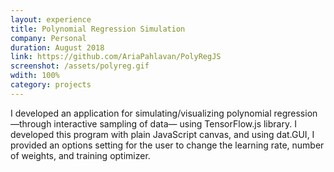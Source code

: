 ```yaml
---
layout: experience
title: Polynomial Regression Simulation
company: Personal
duration: August 2018
link: https://github.com/AriaPahlavan/PolyRegJS
screenshot: /assets/polyreg.gif
wdith: 100%
category: projects
---
```

<p>
I developed an application for simulating/visualizing polynomial regression —through interactive sampling of data— using TensorFlow.js library. I
developed this program with plain JavaScript canvas, and using dat.GUI, I
provided an options setting for the user to change the learning rate, number of
weights, and training optimizer.
</p>
